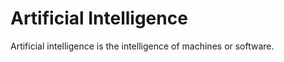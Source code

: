 # Artificial Intelligence



Artificial intelligence is the intelligence of machines or software.